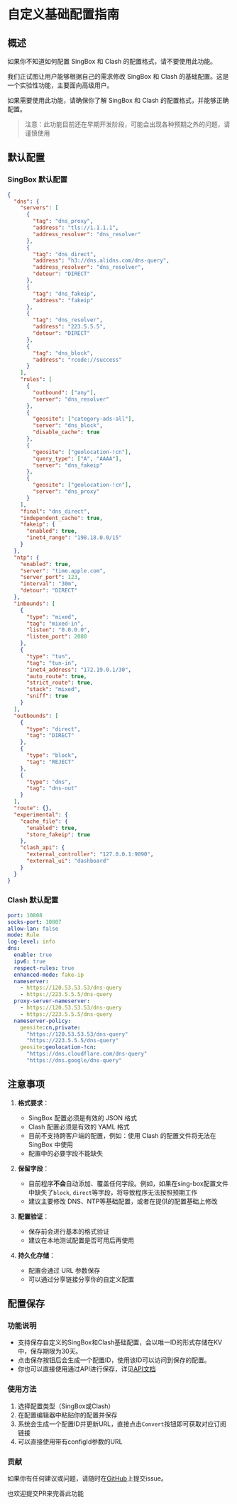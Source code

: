 # 自定义基础配置指南

## 概述

如果你不知道如何配置 SingBox 和 Clash 的配置格式，请不要使用此功能。

我们正试图让用户能够根据自己的需求修改 SingBox 和 Clash 的基础配置。这是一个实验性功能，主要面向高级用户。

如果需要使用此功能，请确保你了解 SingBox 和 Clash 的配置格式，并能够正确配置。

> 注意：此功能目前还在早期开发阶段，可能会出现各种预期之外的问题，请谨慎使用

## 默认配置

### SingBox 默认配置

```json
{
  "dns": {
    "servers": [
      {
        "tag": "dns_proxy",
        "address": "tls://1.1.1.1",
        "address_resolver": "dns_resolver"
      },
      {
        "tag": "dns_direct",
        "address": "h3://dns.alidns.com/dns-query",
        "address_resolver": "dns_resolver",
        "detour": "DIRECT"
      },
      {
        "tag": "dns_fakeip",
        "address": "fakeip"
      },
      {
        "tag": "dns_resolver",
        "address": "223.5.5.5",
        "detour": "DIRECT"
      },
      {
        "tag": "dns_block",
        "address": "rcode://success"
      }
    ],
    "rules": [
      {
        "outbound": ["any"],
        "server": "dns_resolver"
      },
      {
        "geosite": ["category-ads-all"],
        "server": "dns_block",
        "disable_cache": true
      },
      {
        "geosite": ["geolocation-!cn"],
        "query_type": ["A", "AAAA"],
        "server": "dns_fakeip"
      },
      {
        "geosite": ["geolocation-!cn"],
        "server": "dns_proxy"
      }
    ],
    "final": "dns_direct",
    "independent_cache": true,
    "fakeip": {
      "enabled": true,
      "inet4_range": "198.18.0.0/15"
    }
  },
  "ntp": {
    "enabled": true,
    "server": "time.apple.com",
    "server_port": 123,
    "interval": "30m",
    "detour": "DIRECT"
  },
  "inbounds": [
    {
      "type": "mixed",
      "tag": "mixed-in",
      "listen": "0.0.0.0",
      "listen_port": 2080
    },
    {
      "type": "tun",
      "tag": "tun-in", 
      "inet4_address": "172.19.0.1/30",
      "auto_route": true,
      "strict_route": true,
      "stack": "mixed",
      "sniff": true
    }
  ],
  "outbounds": [
    {
      "type": "direct",
      "tag": "DIRECT"
    },
    {
      "type": "block",
      "tag": "REJECT"
    },
    {
      "type": "dns",
      "tag": "dns-out"
    }
  ],
  "route": {},
  "experimental": {
    "cache_file": {
      "enabled": true,
      "store_fakeip": true
    },
    "clash_api": {
      "external_controller": "127.0.0.1:9090",
      "external_ui": "dashboard"
    }
  }
}
```

### Clash 默认配置

```yaml
port: 10808
socks-port: 10807
allow-lan: false
mode: Rule
log-level: info
dns:
  enable: true
  ipv6: true
  respect-rules: true
  enhanced-mode: fake-ip
  nameserver:
    - https://120.53.53.53/dns-query
    - https://223.5.5.5/dns-query
  proxy-server-nameserver:
    - https://120.53.53.53/dns-query
    - https://223.5.5.5/dns-query
  nameserver-policy:
    geosite:cn,private:
      "https://120.53.53.53/dns-query"
      "https://223.5.5.5/dns-query"
    geosite:geolocation-!cn:
      "https://dns.cloudflare.com/dns-query"
      "https://dns.google/dns-query"
```

## 注意事项

1. **格式要求**：
   - SingBox 配置必须是有效的 JSON 格式
   - Clash 配置必须是有效的 YAML 格式
   - 目前不支持跨客户端的配置，例如：使用 Clash 的配置文件将无法在 SingBox 中使用
   - 配置中的必要字段不能缺失

2. **保留字段**：
   - 目前程序**不会**自动添加、覆盖任何字段。例如，如果在sing-box配置文件中缺失了`block`, `direct`等字段，将导致程序无法按照预期工作
   - 建议主要修改 DNS、NTP等基础配置，或者在提供的配置基础上修改

3. **配置验证**：
   - 保存前会进行基本的格式验证
   - 建议在本地测试配置是否可用后再使用

4. **持久化存储**：
   - 配置会通过 URL 参数保存
   - 可以通过分享链接分享你的自定义配置

## 配置保存

### 功能说明

- 支持保存自定义的SingBox和Clash基础配置，会以唯一ID的形式存储在KV中，保存期限为30天。
- 点击保存按钮后会生成一个配置ID，使用该ID可以访问到保存的配置。
- 你也可以直接使用通过API进行保存，详见[API文档](./API-doc.md)

### 使用方法

1. 选择配置类型（SingBox或Clash）
2. 在配置编辑器中粘贴你的配置并保存
3. 系统会生成一个配置ID并更新URL，直接点击`Convert`按钮即可获取对应订阅链接
4. 可以直接使用带有configId参数的URL

### 贡献

如果你有任何建议或问题，请随时在[GitHub](https://github.com/7Sageer/sublink-worker)上提交issue。

也欢迎提交PR来完善此功能

